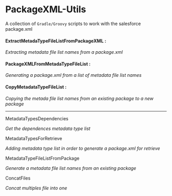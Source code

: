 # PackageXML-Utils

A collection of ``Gradle/Groovy`` scripts to work with the salesforce package.xml



#### ExtractMetadaTypeFileListFromPackageXML : 

*Extracting metadata file list names from a package.xml*

#### PackageXMLFromMetadaTypeFileList : 

*Generating a package.xml from a list of metadata file list names*


#### CopyMetadataTypeFileList : 

*Copying the metada file list names from an existing package to a new package*

---------------


MetadataTypesDependencies

*Get the dependences metadata type list*

MetadataTypesForRetrieve

*Adding metadata type list in order to generate a package.xml for retrieve*

MetadataTypeFileListFromPackage 

*Generate a metadata file list names from an existing package*

ConcatFiles 

*Concat multiples file into one*
